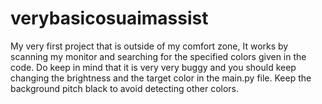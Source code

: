 # verybasicosuaimassist
My very first project that is outside of my comfort zone, It works by scanning my monitor and searching for the specified colors given in the code. Do keep in mind that it is very very buggy and you should keep changing the brightness and the target color in the main.py file. Keep the background pitch black to avoid detecting other colors.
